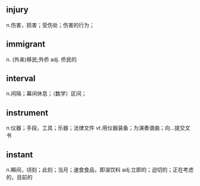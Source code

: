 ## injury
n.伤害，损害；受伤处；伤害的行为；

## immigrant 
n. (外来)移民;外侨
adj. 侨民的

## interval
n.间隔；幕间休息；（数学）区间；

## instrument
n.仪器；手段，工具；乐器；法律文件
vt.用仪器装备；为演奏谱曲；向…提交文书

## instant
n.瞬间，顷刻；此刻；当月；速食食品，即溶饮料
adj.立即的；迫切的；正在考虑的，目前的
